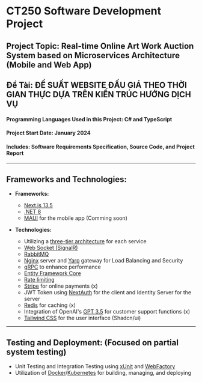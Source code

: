 # CT250 Software Development Project

## Project Topic: **Real-time Online Art Work Auction System based on Microservices Architecture (Mobile and Web App)**
## Đề Tài: **ĐỀ SUẤT WEBSITE ĐẤU GIÁ THEO THỜI GIAN THỰC DỰA TRÊN KIẾN TRÚC HƯỚNG DỊCH VỤ**

#### Programming Languages Used in this Project: C# and TypeScript

#### Project Start Date: January 2024

#### Includes: Software Requirements Specification, Source Code, and Project Report

---

## Frameworks and Technologies:

- **Frameworks:**
  - [Next.js 13.5](https://nextjs.org/)
  - [.NET 8](https://dotnet.microsoft.com/)
  - [MAUI](https://github.com/dotnet/maui) for the mobile app (Comming soon)

- **Technologies:**
  - Utilizing a [three-tier architecture](https://www.ibm.com/topics/three-tier-architecture) for each service
  - [Web Socket (SignalR)](https://dotnet.microsoft.com/apps/aspnet/real-time)
  - [RabbitMQ](https://www.rabbitmq.com/)
  - [Nginx](https://nginx.org/) server and [Yarp](https://github.com/microsoft/reverse-proxy) gateway for Load Balancing and Security
  - [gRPC](https://grpc.io/) to enhance performance
  - [Entity Framework Core](https://docs.microsoft.com/en-us/ef/core/)
  - [Rate limiting](https://learn.microsoft.com/en-us/aspnet/core/performance/rate-limit?view=aspnetcore-8.0)
  - [Stripe](https://stripe.com/) for online payments (x)
  - JWT Token using [NextAuth](https://next-auth.js.org/) for the client and Identity Server for the server
  - [Redis](https://redis.io/) for caching (x)
  - Integration of OpenAI's [GPT 3.5](https://openai.com/) for customer support functions (x)
  - [Tailwind CSS](https://tailwindcss.com/) for the user interface (Shadcn/ui)

---

## Testing and Deployment: (Focused on partial system testing)

- Unit Testing and Integration Testing using [xUnit](https://xunit.net/) and [WebFactory](https://learn.microsoft.com/en-us/aspnet/core/test/integration-tests?view=aspnetcore-7.0)
- Utilization of [Docker](https://www.docker.com/)/[Kubernetes](https://kubernetes.io/) for building, managing, and deploying
